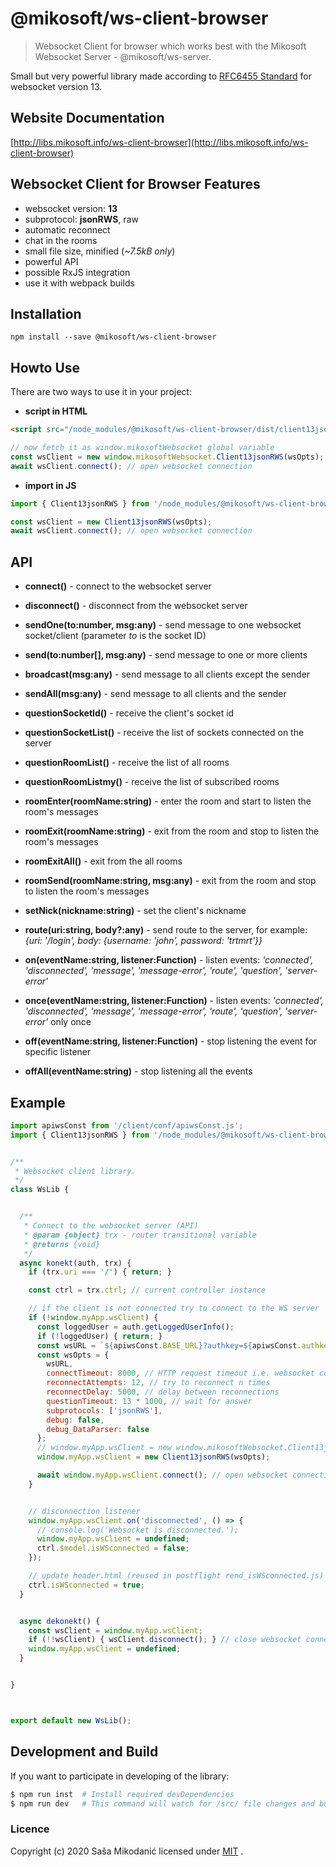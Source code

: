 # @mikosoft/ws-client-browser
> Websocket Client for browser which works best with the Mikosoft Websocket Server - @mikosoft/ws-server.

Small but very powerful library made according to [RFC6455 Standard](https://www.iana.org/assignments/websocket/websocket.xml) for websocket version 13.



## Website Documentation
[http://libs.mikosoft.info/ws-client-browser](http://libs.mikosoft.info/ws-client-browser)



## Websocket Client for Browser Features
- websocket version: **13**
- subprotocol: **jsonRWS**, raw
- automatic reconnect
- chat in the rooms
- small file size, minified (*~7.5kB only*)
- powerful API
- possible RxJS integration
- use it with webpack builds


## Installation
```
npm install --save @mikosoft/ws-client-browser
```


## Howto Use
There are two ways to use it in your project:

- **script in HTML**
```html
<script src="/node_modules/@mikosoft/ws-client-browser/dist/client13jsonRWS.min.js"></script>
```
```javascript
// now fetch it as window.mikosoftWebsocket global variable
const wsClient = new window.mikosoftWebsocket.Client13jsonRWS(wsOpts);
await wsClient.connect(); // open websocket connection
```

- **import in JS**
```javascript
import { Client13jsonRWS } from '/node_modules/@mikosoft/ws-client-browser/index.js';

const wsClient = new Client13jsonRWS(wsOpts);
await wsClient.connect(); // open websocket connection
```



## API
- **connect()** - connect to the websocket server
- **disconnect()** - disconnect from the websocket server

- **sendOne(to:number, msg:any)** - send message to one websocket socket/client (parameter *to* is the socket ID)
- **send(to:number[], msg:any)** - send message to one or more clients
- **broadcast(msg:any)** - send message to all clients except the sender
- **sendAll(msg:any)** - send message to all clients and the sender

- **questionSocketId()** - receive the client's socket id
- **questionSocketList()** - receive the list of sockets connected on the server
- **questionRoomList()** - receive the list of all rooms
- **questionRoomListmy()** - receive the list of subscribed rooms

- **roomEnter(roomName:string)** - enter the room and start to listen the room's messages
- **roomExit(roomName:string)** - exit from the room and stop to listen the room's messages
- **roomExitAll()** - exit from the all rooms
- **roomSend(roomName:string, msg:any)** - exit from the room and stop to listen the room's messages

- **setNick(nickname:string)** - set the client's nickname
- **route(uri:string, body?:any)** - send route to the server, for example: *{uri: '/login', body: {username: 'john', password: 'trtmrt'}}*

- **on(eventName:string, listener:Function)** - listen events: *'connected', 'disconnected', 'message', 'message-error', 'route', 'question', 'server-error'*
- **once(eventName:string, listener:Function)** - listen events: *'connected', 'disconnected', 'message', 'message-error', 'route', 'question', 'server-error'* only once
- **off(eventName:string, listener:Function)** - stop listening the event for specific listener
- **offAll(eventName:string)** - stop listening all the events



## Example
```javascript
import apiwsConst from '/client/conf/apiwsConst.js';
import { Client13jsonRWS } from '/node_modules/@mikosoft/ws-client-browser/clientBrowser/index.js';


/**
 * Websocket client library.
 */
class WsLib {


  /**
   * Connect to the websocket server (API)
   * @param {object} trx - router transitional variable
   * @returns {void}
   */
  async konekt(auth, trx) {
    if (trx.uri === '/') { return; }

    const ctrl = trx.ctrl; // current controller instance

    // if the client is not connected try to connect to the WS server
    if (!window.myApp.wsClient) {
      const loggedUser = auth.getLoggedUserInfo();
      if (!loggedUser) { return; }
      const wsURL = `${apiwsConst.BASE_URL}?authkey=${apiwsConst.authkey}&clientType=panelUser&user_id=${loggedUser._id}&username=${loggedUser.username}`;
      const wsOpts = {
        wsURL,
        connectTimeout: 8000, // HTTP request timeout i.e. websocket connect timeout (when internet is down or on localhost $ sudo ip link set lo down)
        reconnectAttempts: 12, // try to reconnect n times
        reconnectDelay: 5000, // delay between reconnections
        questionTimeout: 13 * 1000, // wait for answer
        subprotocols: ['jsonRWS'],
        debug: false,
        debug_DataParser: false
      };
      // window.myApp.wsClient = new window.mikosoftWebsocket.Client13jsonRWS(wsOpts); // app.html --> <script src="/node_modules/@mikosoft/ws-client-browser/dist/client13jsonRWS.min.js"></script>
      window.myApp.wsClient = new Client13jsonRWS(wsOpts);

      await window.myApp.wsClient.connect(); // open websocket connection
    }


    // disconnection listener
    window.myApp.wsClient.on('disconnected', () => {
      // console.log('Websocket is disconnected.');
      window.myApp.wsClient = undefined;
      ctrl.$model.isWSconnected = false;
    });

    // update header.html (reused in postflight rend_isWSconnected.js)
    ctrl.isWSconnected = true;
  }


  async dekonekt() {
    const wsClient = window.myApp.wsClient;
    if (!!wsClient) { wsClient.disconnect(); } // close websocket connection
    window.myApp.wsClient = undefined;
  }


}



export default new WsLib();

```


## Development and Build
If you want to participate in developing of the library:
```bash
$ npm run inst  # Install required devDependencies
$ npm run dev   # This command will watch for /src/ file changes and build in /dist/ folder
```



### Licence
Copyright (c) 2020 Saša Mikodanić licensed under [MIT](../LICENSE) .
